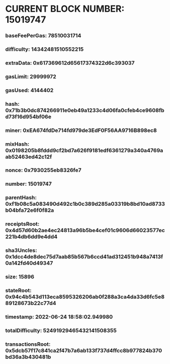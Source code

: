 # CURRENT BLOCK NUMBER: 15019747

### baseFeePerGas: 78510031714
### difficulty: 14342481510552215
### extraData: 0x617369612d65617374322d6c393037
### gasLimit: 29999972
### gasUsed: 4144402
### hash: 0x71b3b0dc874266911e0eb49a1233c4d06fa0cfeb4ce9608fbd73f16d954bf06e
### miner: 0xEA674fdDe714fd979de3EdF0F56AA9716B898ec8
### mixHash: 0x0198205b8fddd9cf2bd7a626f9181edf6361279a340a4769aab52463ed42c12f
### nonce: 0x7930255eb8326fe7
### number: 15019747
### parentHash: 0xf1b08c5a083490d492c1b0c389d285a03319b8bd10ad8733b04bfa72e6f0f82a
### receiptsRoot: 0x4d57d60b2ae4ec24813a96b5be4cef01c9606d66023577ec221b4db6dd9e4dd4
### sha3Uncles: 0x1dcc4de8dec75d7aab85b567b6ccd41ad312451b948a7413f0a142fd40d49347
### size: 15896
### stateRoot: 0x94c4b543d113eca8595326206ab0f288a3ca4da33d6fc5e889128673b22c77d4
### timestamp: 2022-06-24 18:58:02.949980
### totalDifficulty: 52491929465432141508355
### transactionsRoot: 0x5dcb57f17c841ca2f47b7a6ab133f737d4ffcc8b977824b370bd36a3b430481b
